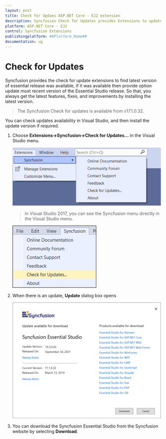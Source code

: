 ```yaml
---
layout: post
title: Check for Updaes ASP.NET Core - EJ2 extension
description: Syncfusion Check for Updates provides Extensions to update most recent version of the Essential Studio release.
platform: ASP.NET Core - EJ2
control: Syncfusion Extensions
publishingplatform: ##Platform_Name##
documentation: ug
---
```


# Check for Updates

Syncfusion provides the check for update extensions to find latest version of essential release was available, if it was available then provide option update most recent version of the Essential Studio release. So that, you always get the latest features, fixes, and improvements by installing the latest version.

> The Syncfusion Check for updates is available from v17.1.0.32.

You can check updates availability in Visual Studio, and then install the update version if required.

1. Choose **Extensions->Syncfusion->Check for Updates…** in the Visual Studio menu.

    ![Check for updates_2019later](images/check-for-updates_latest.png)

    > In Visual Studio 2017, you can see the Syncfusion menu directly in the Visual Studio menu.

    ![Check for updates](images/check-for-updates.png)

2. When there is an update, **Update** dialog box opens

    ![update](images/update.png)

3. You can download the Syncfusion Essential Studio from the Syncfusion website by selecting **Download**.